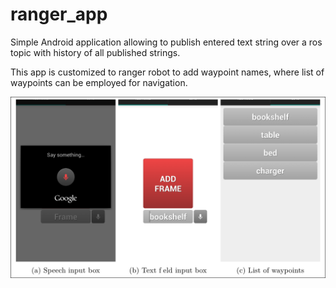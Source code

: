# ranger_app
Simple Android application allowing to publish entered text string over a ros topic with history of all published strings.

This app is customized to ranger robot to add waypoint names, where list of waypoints can be employed for navigation.
<p align=center>
  <img src="ranger_app.png" width="600">
</p>

